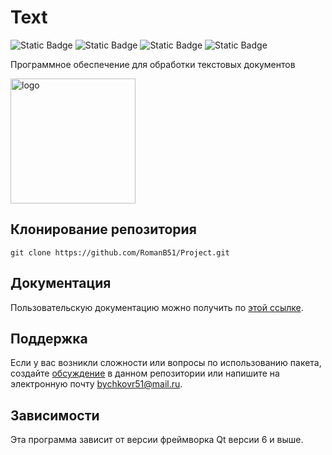 # Text
![Static Badge](https://img.shields.io/badge/C++-17-blue)
![Static Badge](https://img.shields.io/badge/CMake-3.16-red)
![Static Badge](https://img.shields.io/badge/QT-6-D8BFD8)
![Static Badge](https://img.shields.io/badge/PostgreSQL-16.6-CD853F)

Программное обеспечение для обработки текстовых документов <!-- описание репозитория -->
<!--Блок информации о репозитории в бейджах-->

<img src="https://github.com/user-attachments/assets/5d1b8a7c-eb0e-4ca3-96d5-c36669ab7c1f" alt="logo" width="200"/>

<!--Установка-->
## Клонирование репозитория

```git clone https://github.com/RomanB51/Project.git```

<!--Пользовательская документация-->
## Документация
Пользовательскую документацию можно получить по [этой ссылке](./docs/ru/readme.md).

<!--Поддержка-->
## Поддержка
Если у вас возникли сложности или вопросы по использованию пакета, создайте 
[обсуждение](https://github.com/RomanB51/Project/issues/new) в данном репозитории или напишите на электронную почту <bychkovr51@mail.ru>.

<!--зависимости-->
## Зависимости
Эта программа зависит от версии фреймворка Qt версии 6 и выше.
